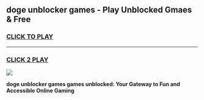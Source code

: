 
## doge unblocker games - Play Unblocked Gmaes & Free
<h3>
<a href="https://news.freeplayer.one?title=doge_unblocker_games&ref=16F">CLICK TO PLAY</a></h3>
<hr>

<h3>
<a href="https://news.freeplayer.one?title=doge_unblocker_games&ref=16F">CLICK 2 PLAY</a>
  
</h3>

<a href="https://news.freeplayer.one?title=doge_unblocker_games&ref=16F/"><img src="https://clearcache.store/games.png"></a>


**doge unblocker games games unblocked: Your Gateway to Fun and Accessible Online Gaming**

